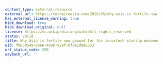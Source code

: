 ```yaml
---
content_type: external-resource
external_url: https://techwireasia.com/2020/05/why-asia-is-fertile-new-ground-for-the-insurtech-startup-movement/
has_external_license_warning: true
hide_download: true
hide_download_original: null
license: https://en.wikipedia.org/wiki/All_rights_reserved
status: valid
title: Why Asia is fertile new ground for the insurtech startup movement
uid: f0830549-0668-489b-929f-6f0e1dbe6553
url_status_code: 200
wayback_url: ''
---
```

